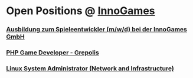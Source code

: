 # Open Positions @ [InnoGames](https://www.innogames.com/career/detail/job?s=github_jobs_repo)

### [Ausbildung zum Spieleentwickler \(m/w/d\) bei der InnoGames GmbH](ausbildung-zum-spieleentwickler-m-w-d-bei-der-innogames-gmbh.md)
### [PHP Game Developer - Grepolis](php-game-developer-grepolis.md)
### [Linux System Administrator \(Network and Infrastructure\)](linux-system-administrator-network-and-infrastructure.md)

